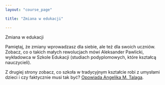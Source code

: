```yaml
---
layout: "course_page"

title: "Zmiana w edukacji"

---
```


<div class="text-center screen-title">
Zmiana w edukacji
</div>

<div class="screen-content">
  <p>Pamiętaj, że zmiany wprowadzasz dla siebie, ale też dla swoich uczniów. Zobacz, co o takich małych rewolucjach mówi Aleksander Pawlicki, wykładowca w Szkole Edukacji (studiach podyplomowych, które kształcą nauczycieli).</p>

</div> 

<p>
  Z drugiej strony zobacz, co szkoła w tradycyjnym kształcie robi z umysłami dzieci i czy faktycznie musi tak być? <a class="content-link" target="_blank" href="https://www.youtube.com/watch?v=XnPaz5e-uD8">Opowiada Angelika M. Talaga</a>.
 </p> 

</div>
